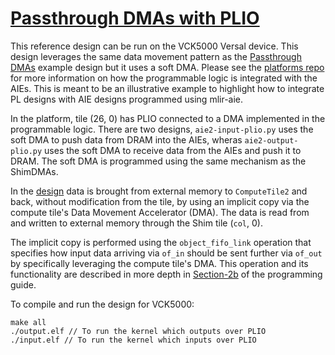 <!---//===- README.md --------------------------*- Markdown -*-===//
//
// This file is licensed under the Apache License v2.0 with LLVM Exceptions.
// See https://llvm.org/LICENSE.txt for license information.
// SPDX-License-Identifier: Apache-2.0 WITH LLVM-exception
//
// Copyright (C) 2024, Advanced Micro Devices, Inc.
// 
//===----------------------------------------------------------------------===//-->

# <ins>Passthrough DMAs with PLIO</ins>

This reference design can be run on the VCK5000 Versal device. This design leverages the same data movement pattern as the [Passthrough DMAs](../passthrough-dmas) example design but it uses a soft DMA. Please see the [platforms repo](https://github.com/Xilinx/ROCm-air-platforms) for more information on how the programmable logic is integrated with the AIEs. This is meant to be an illustrative example to highlight how to integrate PL designs with AIE designs programmed using mlir-aie.

In the platform, tile (26, 0) has PLIO connected to a DMA implemented in the programmable logic. There are two designs, `aie2-input-plio.py` uses the soft DMA to push data from DRAM into the AIEs, wheras `aie2-output-plio.py` uses the soft DMA to receive data from the AIEs and push it to DRAM. The soft DMA is programmed using the same mechanism as the ShimDMAs.

In the [design](./aie2.py) data is brought from external memory to `ComputeTile2` and back, without modification from the tile, by using an implicit copy via the compute tile's Data Movement Accelerator (DMA). The data is read from and written to external memory through the Shim tile (`col`, 0).

The implicit copy is performed using the `object_fifo_link` operation that specifies how input data arriving via `of_in` should be sent further via `of_out` by specifically leveraging the compute tile's DMA. This operation and its functionality are described in more depth in [Section-2b](../../../programming_guide/section-2/section-2b/03_Link_Distribute_Join/README.md#object-fifo-link) of the programming guide.


To compile and run the design for VCK5000:
```
make all
./output.elf // To run the kernel which outputs over PLIO
./input.elf // To run the kernel which inputs over PLIO
```
